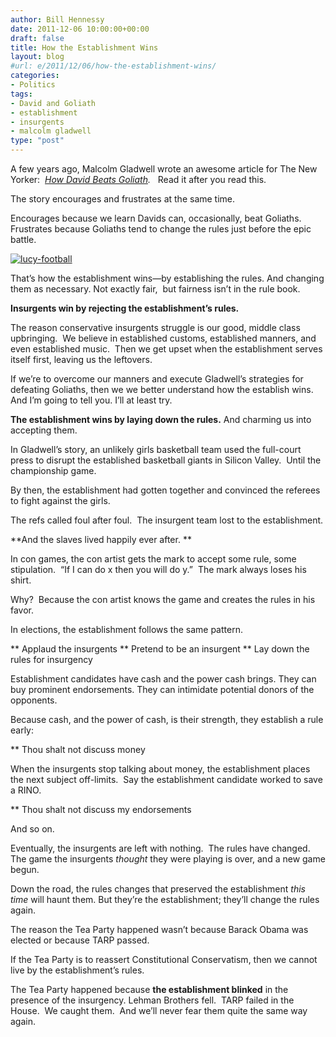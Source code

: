 ```yaml
---
author: Bill Hennessy
date: 2011-12-06 10:00:00+00:00
draft: false
title: How the Establishment Wins
layout: blog
#url: e/2011/12/06/how-the-establishment-wins/
categories:
- Politics
tags:
- David and Goliath
- establishment
- insurgents
- malcolm gladwell
type: "post"
---
```


A few years ago, Malcolm Gladwell wrote an awesome article for The New Yorker:  _[How David Beats Goliath](https://www.newyorker.com/reporting/2009/05/11/090511fa_fact_gladwell?currentPage=1)._   Read it after you read this.

The story encourages and frustrates at the same time.

Encourages because we learn Davids can, occasionally, beat Goliaths.  Frustrates because Goliaths tend to change the rules just before the epic battle.

[![lucy-football](https://hennessysview.com/wp-content/uploads/2011/12/lucy-football_thumb.jpg)
](https://hennessysview.com/wp-content/uploads/2011/12/lucy-football.jpg)

That’s how the establishment wins—by establishing the rules. And changing them as necessary. Not exactly fair,  but fairness isn’t in the rule book.

**Insurgents win by rejecting the establishment’s rules.**

The reason conservative insurgents struggle is our good, middle class upbringing.  We believe in established customs, established manners, and even established music.  Then we get upset when the establishment serves itself first, leaving us the leftovers.

If we’re to overcome our manners and execute Gladwell’s strategies for defeating Goliaths, then we we better understand how the establish wins.  And I’m going to tell you. I’ll at least try.

**The establishment wins by laying down the rules.** And charming us into accepting them.

In Gladwell’s story, an unlikely girls basketball team used the full-court press to disrupt the established basketball giants in Silicon Valley.  Until the championship game.

By then, the establishment had gotten together and convinced the referees to fight against the girls.

The refs called foul after foul.  The insurgent team lost to the establishment.

**And the slaves lived happily ever after. **

In con games, the con artist gets the mark to accept some rule, some stipulation.  “If I can do x then you will do y.”  The mark always loses his shirt.

Why?  Because the con artist knows the game and creates the rules in his favor.

In elections, the establishment follows the same pattern.




** Applaud the insurgents
** Pretend to be an insurgent
** Lay down the rules for insurgency


Establishment candidates have cash and the power cash brings. They can buy prominent endorsements. They can intimidate potential donors of the opponents.

Because cash, and the power of cash, is their strength, they establish a rule early:


** Thou shalt not discuss money


When the insurgents stop talking about money, the establishment places the next subject off-limits.  Say the establishment candidate worked to save a RINO.


** Thou shalt not discuss my endorsements


And so on.

Eventually, the insurgents are left with nothing.  The rules have changed. The game the insurgents _thought_ they were playing is over, and a new game begun.

Down the road, the rules changes that preserved the establishment _this time_ will haunt them. But they’re the establishment; they’ll change the rules again.

The reason the Tea Party happened wasn’t because Barack Obama was elected or because TARP passed.

If the Tea Party is to reassert Constitutional Conservatism, then we cannot live by the establishment’s rules.

The Tea Party happened because **the establishment blinked** in the presence of the insurgency. Lehman Brothers fell.  TARP failed in the House.  We caught them.  And we’ll never fear them quite the same way again.
